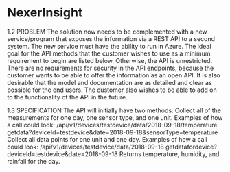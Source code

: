# NexerInsight
1.2 PROBLEM
The solution now needs to be complemented with a new service/program that exposes the information via a REST API to a second system. The new service must have the ability to run in Azure. The ideal goal for the API methods that the customer wishes to use as a minimum requirement to begin are listed below. Otherwise, the API is unrestricted. There are no requirements for security in the API endpoints, because the customer wants to be able to offer the information as an open API. It is also desirable that the model and documentation are as detailed and clear as possible for the end users. The customer also wishes to be able to add on to the functionality of the API in the future.

1.3 SPECIFICATION
The API will initially have two methods.
Collect all of the measurements for one day, one sensor type, and one unit. Examples of how a call could look:
/api/v1/devices/testdevice/data/2018-09-18/temperature
getdata?deviceId=testdevice&date=2018-09-18&sensorType=temperature
Collect all data points for one unit and one day. Examples of how a call could look:
/api/v1/devices/testdevice/data/2018-09-18
getdatafordevice?deviceId=testdevice&date=2018-09-18 Returns temperature, humidity, and rainfall for the day.
